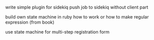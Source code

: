 write simple plugin for sidekiq
push job to sidekiq without client part

build own state machine in ruby
how to work or how to make regular expression (from book)

use state machine for multi-step registration form
